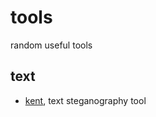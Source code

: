 # tools
random useful tools
## text
- [kent](https://liamp.dev/tools/kent), text steganography tool
